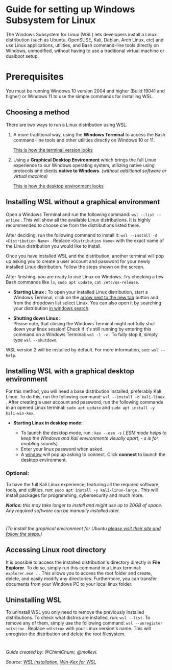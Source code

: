 ﻿# Guide for setting up Windows Subsystem for Linux

The Windows Subsystem for Linux (WSL) lets developers install a Linux distribution (such as Ubuntu, OpenSUSE, Kali, Debian, Arch Linux, etc) and use Linux applications, utilities, and Bash command-line tools directly on Windows, unmodified, without having to use a traditional virtual machine or dualboot setup.

#  Prerequisites

You must be running Windows 10 version 2004 and higher (Build 19041 and higher) or Windows 11 to use the simple commands for installing WSL.

## Choosing a method

There are two ways to run a Linux distribution using WSL. 

 1. A more traditional way, using the **Windows Terminal** to access the Bash command-line tools and other utilities directly on Windows 10 or 11. 
 
	[This is how the terminal version looks](https://i.imgur.com/X1tn84o.png)

 3. Using a **Graphical Desktop Environment** which brings the full Linux experience to our Windows operating system, utilizing native using protocols and clients **native to Windows**. *(without additional software or virtual machine)*
 
	[This is how the desktop environment looks](https://i.imgur.com/5HBjVl4.png)

## Installing WSL without a graphical environment

Open a Windows Terminal and run the following command: `wsl --list --online` . This will show all the available Linux distributions. It is highly recommended to choose one from the distributions listed there.

After deciding, run the following command to install it: `wsl --install -d <Distribution Name>` . 
Replace `<Distribution Name>` with the exact name of the Linux distribution you would like to install.

Once you have installed WSL and the distribution, another terminal will pop up asking you to create a user account and password for your newly installed Linux distribution. Follow the steps shown on the screen.

After finishing, you are ready to use Linux on Windows. Try checking a few Bash commands like 
`ls`, `sudo apt update`, `cat /etc/os-release`. 

 - **Starting Linux :** 
To open your installed Linux distribution, start a Windows Terminal, click on the [arrow next to the new tab](https://i.imgur.com/aLcHvrC.png) button and from the dropdown list select Linux. You can also open it by searching your distribution [in windows search](https://i.imgur.com/iT4w9za.png).

 - **Shutting down Linux :**  
Please note, that closing the Windows Terminal might not fully shut down your linux session! Check if it's still running by entering this command on a Windows Terminal: `wsl -l -v` . To fully stop it, simply type `wsl --shutdown`.

WSL version 2 will be installed by default. For more information, see: `wsl --help`.

## Installing WSL with a graphical desktop environment
For this method, you will need a base distribution installed, preferably Kali Linux. To do this, run the following command: 
`wsl --install -d kali-linux` . After creating a user account and password, run the following commands in an opened Linux terminal: `sudo apt update`  and `sudo apt install -y kali-win-kex`.

 - **Starting Linux in desktop mode:**
 
	- To launch the desktop mode, run : `kex --esm -s` ( *ESM mode helps to keep the Windows and Kali environments visually apart,  - s is for enabling sounds)*. 
	- Enter your linux password when asked.
	- A [window](https://www.kali.org/docs/wsl/win-kex-esm/RDP-Message-1.png) will pop up asking to connect. Click **connect** to launch the desktop environment.
 
### Optional:
To have the full Kali Linux experience, featuring all the required software, tools, and utilities, run: 
`sudo apt install -y kali-linux-large` . This will install packages for programming, cybersecurity and much more. 

***Notice:*** *this may take longer to install and might use up to 20GB of space. Any required software can be manually installed later.*
 
 #
*(To install the graphical environment for Ubuntu [please visit their site and follow the steps.](https://ubuntu.com/tutorials/install-ubuntu-on-wsl2-on-windows-11-with-gui-support#1-overview))*

## Accessing Linux root directory

It is possible to access the installed distribution's directory directly in **File Explorer**. To do so, simply run this command in a Linux terminal: `explorer.exe .` . This allows you to access the root folder and create, delete, and easily modify any directories. Furthermore, you can transfer documents from your Windows PC to your local linux folder.

## Uninstalling WSL
To uninstall WSL you only need to remove the previously installed distributions. To check what distros are installed, run: 
`wsl --list`. To remove any of them, simply use the following command: `wsl --unregister <distro>` . Replace `<distro>` with your Linux version's name. This will unregister the distribution and delete the root filesystem.

#
_Guide created by: @ChimiChumi, @mollevi._

_Source: [WSL installation](https://learn.microsoft.com/en-us/windows/wsl/install), [Win-Kex for WSL](https://www.kali.org/docs/wsl/win-kex/)_
